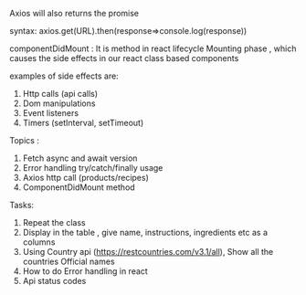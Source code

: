 Axios will also returns the promise

syntax: axios.get(URL).then(response=>console.log(response))

componentDidMount : It is method in react lifecycle Mounting phase , which causes the side effects in our react class based components

examples of side effects are:

1. Http calls (api calls)
2. Dom manipulations
3. Event listeners
4. Timers (setInterval, setTimeout)

Topics :

1. Fetch async and await version
2. Error handling try/catch/finally usage
3. Axios http call (products/recipes)
4. ComponentDidMount method

Tasks:

1. Repeat the class
2. Display in the table , give name, instructions, ingredients etc as a columns
3. Using Country api (https://restcountries.com/v3.1/all), Show all the countries Official names
4. How to do Error handling in react
5. Api status codes
